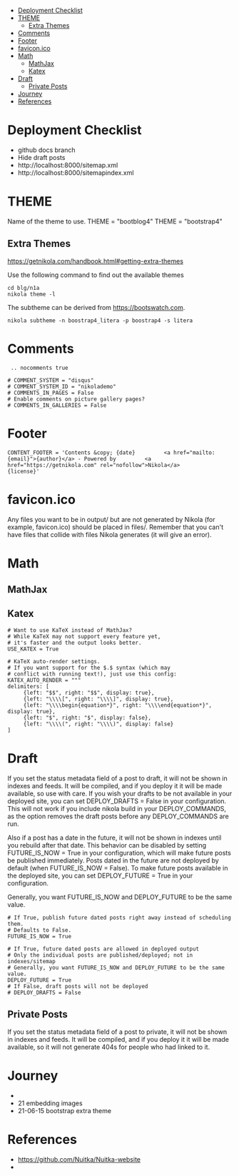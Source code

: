 


- [Deployment Checklist](#deployment-checklist)
- [THEME](#theme)
  - [Extra Themes](#extra-themes)
- [Comments](#comments)
- [Footer](#footer)
- [favicon.ico](#faviconico)
- [Math](#math)
  - [MathJax](#mathjax)
  - [Katex](#katex)
- [Draft](#draft)
  - [Private Posts](#private-posts)
- [Journey](#journey)
- [References](#references)


# Deployment Checklist

- github docs branch
- Hide draft posts
- http://localhost:8000/sitemap.xml
- http://localhost:8000/sitemapindex.xml


# THEME

Name of the theme to use.
THEME = "bootblog4"
THEME = "bootstrap4"

##  Extra Themes

https://getnikola.com/handbook.html#getting-extra-themes

Use the following command to find out the available themes

```
cd blg/n1a
nikola theme -l

```

The subtheme can be derived from https://bootswatch.com. 

```
nikola subtheme -n boostrap4_litera -p boostrap4 -s litera
```


# Comments

```
 .. nocomments true
```


```
# COMMENT_SYSTEM = "disqus"
# COMMENT_SYSTEM_ID = "nikolademo"
# COMMENTS_IN_PAGES = False
# Enable comments on picture gallery pages?
# COMMENTS_IN_GALLERIES = False
```

# Footer


```
CONTENT_FOOTER = 'Contents &copy; {date}         <a href="mailto:{email}">{author}</a> - Powered by         <a href="https://getnikola.com" rel="nofollow">Nikola</a>         {license}'
```

# favicon.ico

Any files you want to be in output/ but are not generated by Nikola (for example, favicon.ico) should be placed in files/. Remember that you can't have files that collide with files Nikola generates (it will give an error).

# Math

## MathJax



## Katex

```
# Want to use KaTeX instead of MathJax? 
# While KaTeX may not support every feature yet, 
# it's faster and the output looks better.
USE_KATEX = True

# KaTeX auto-render settings. 
# If you want support for the $.$ syntax (which may
# conflict with running text!), just use this config:
KATEX_AUTO_RENDER = """
delimiters: [
     {left: "$$", right: "$$", display: true},
     {left: "\\\\[", right: "\\\\]", display: true},
     {left: "\\\\begin{equation*}", right: "\\\\end{equation*}", display: true},
     {left: "$", right: "$", display: false},
     {left: "\\\\(", right: "\\\\)", display: false}
]
```



# Draft

If you set the status metadata field of a post to draft, it will not be shown in indexes and feeds. It will be compiled, and if you deploy it it will be made available, so use with care. If you wish your drafts to be not available in your deployed site, you can set DEPLOY_DRAFTS = False in your configuration. This will not work if you include nikola build in your DEPLOY_COMMANDS, as the option removes the draft posts before any DEPLOY_COMMANDS are run.

Also if a post has a date in the future, it will not be shown in indexes until you rebuild after that date. This behavior can be disabled by setting FUTURE_IS_NOW = True in your configuration, which will make future posts be published immediately. Posts dated in the future are not deployed by default (when FUTURE_IS_NOW = False). To make future posts available in the deployed site, you can set DEPLOY_FUTURE = True in your configuration. 

Generally, you want FUTURE_IS_NOW and DEPLOY_FUTURE to be the same value.


```
# If True, publish future dated posts right away instead of scheduling them.
# Defaults to False.
FUTURE_IS_NOW = True

# If True, future dated posts are allowed in deployed output
# Only the individual posts are published/deployed; not in indexes/sitemap
# Generally, you want FUTURE_IS_NOW and DEPLOY_FUTURE to be the same value.
DEPLOY_FUTURE = True
# If False, draft posts will not be deployed
# DEPLOY_DRAFTS = False
```


## Private Posts

If you set the status metadata field of a post to private, it will not be shown in indexes and feeds. It will be compiled, and if you deploy it it will be made available, so it will not generate 404s for people who had linked to it.

# Journey


- 
- 21 embedding images
- 21-06-15 bootstrap extra theme



# References


- https://github.com/Nuitka/Nuitka-website
- 